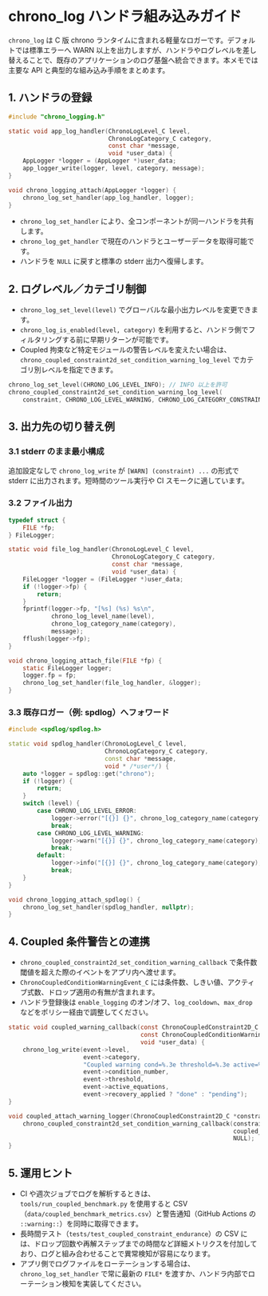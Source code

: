 # chrono_log ハンドラ組み込みガイド

`chrono_log` は C 版 chrono ランタイムに含まれる軽量なロガーです。デフォルトでは標準エラーへ WARN 以上を出力しますが、ハンドラやログレベルを差し替えることで、既存のアプリケーションのログ基盤へ統合できます。本メモでは主要な API と典型的な組み込み手順をまとめます。

## 1. ハンドラの登録

```c
#include "chrono_logging.h"

static void app_log_handler(ChronoLogLevel_C level,
                            ChronoLogCategory_C category,
                            const char *message,
                            void *user_data) {
    AppLogger *logger = (AppLogger *)user_data;
    app_logger_write(logger, level, category, message);
}

void chrono_logging_attach(AppLogger *logger) {
    chrono_log_set_handler(app_log_handler, logger);
}
```

- `chrono_log_set_handler` により、全コンポーネントが同一ハンドラを共有します。
- `chrono_log_get_handler` で現在のハンドラとユーザーデータを取得可能です。
- ハンドラを `NULL` に戻すと標準の stderr 出力へ復帰します。

## 2. ログレベル／カテゴリ制御

- `chrono_log_set_level(level)` でグローバルな最小出力レベルを変更できます。
- `chrono_log_is_enabled(level, category)` を利用すると、ハンドラ側でフィルタリングする前に早期リターンが可能です。
- Coupled 拘束など特定モジュールの警告レベルを変えたい場合は、`chrono_coupled_constraint2d_set_condition_warning_log_level` でカテゴリ別レベルを指定できます。

```c
chrono_log_set_level(CHRONO_LOG_LEVEL_INFO); // INFO 以上を許可
chrono_coupled_constraint2d_set_condition_warning_log_level(
    constraint, CHRONO_LOG_LEVEL_WARNING, CHRONO_LOG_CATEGORY_CONSTRAINT);
```

## 3. 出力先の切り替え例

### 3.1 stderr のまま最小構成

追加設定なしで `chrono_log_write` が `[WARN] (constraint) ...` の形式で stderr に出力されます。短時間のツール実行や CI スモークに適しています。

### 3.2 ファイル出力

```c
typedef struct {
    FILE *fp;
} FileLogger;

static void file_log_handler(ChronoLogLevel_C level,
                             ChronoLogCategory_C category,
                             const char *message,
                             void *user_data) {
    FileLogger *logger = (FileLogger *)user_data;
    if (!logger->fp) {
        return;
    }
    fprintf(logger->fp, "[%s] (%s) %s\n",
            chrono_log_level_name(level),
            chrono_log_category_name(category),
            message);
    fflush(logger->fp);
}

void chrono_logging_attach_file(FILE *fp) {
    static FileLogger logger;
    logger.fp = fp;
    chrono_log_set_handler(file_log_handler, &logger);
}
```

### 3.3 既存ロガー（例: spdlog）へフォワード

```c++
#include <spdlog/spdlog.h>

static void spdlog_handler(ChronoLogLevel_C level,
                           ChronoLogCategory_C category,
                           const char *message,
                           void * /*user*/) {
    auto *logger = spdlog::get("chrono");
    if (!logger) {
        return;
    }
    switch (level) {
        case CHRONO_LOG_LEVEL_ERROR:
            logger->error("[{}] {}", chrono_log_category_name(category), message);
            break;
        case CHRONO_LOG_LEVEL_WARNING:
            logger->warn("[{}] {}", chrono_log_category_name(category), message);
            break;
        default:
            logger->info("[{}] {}", chrono_log_category_name(category), message);
            break;
    }
}

void chrono_logging_attach_spdlog() {
    chrono_log_set_handler(spdlog_handler, nullptr);
}
```

## 4. Coupled 条件警告との連携

- `chrono_coupled_constraint2d_set_condition_warning_callback` で条件数閾値を超えた際のイベントをアプリ内へ渡せます。
- `ChronoCoupledConditionWarningEvent_C` には条件数、しきい値、アクティブ式数、ドロップ適用の有無が含まれます。
- ハンドラ登録後は `enable_logging` のオン/オフ、`log_cooldown`、`max_drop` などをポリシー経由で調整してください。

```c
static void coupled_warning_callback(const ChronoCoupledConstraint2D_C *constraint,
                                     const ChronoCoupledConditionWarningEvent_C *event,
                                     void *user_data) {
    chrono_log_write(event->level,
                     event->category,
                     "Coupled warning cond=%.3e threshold=%.3e active=%d recover=%s",
                     event->condition_number,
                     event->threshold,
                     event->active_equations,
                     event->recovery_applied ? "done" : "pending");
}

void coupled_attach_warning_logger(ChronoCoupledConstraint2D_C *constraint) {
    chrono_coupled_constraint2d_set_condition_warning_callback(constraint,
                                                               coupled_warning_callback,
                                                               NULL);
}
```

## 5. 運用ヒント

- CI や週次ジョブでログを解析するときは、`tools/run_coupled_benchmark.py` を使用すると CSV （`data/coupled_benchmark_metrics.csv`）と警告通知（GitHub Actions の `::warning::`）を同時に取得できます。
- 長時間テスト（`tests/test_coupled_constraint_endurance`）の CSV には、ドロップ回数や再解ステップまでの時間など詳細メトリクスを付加しており、ログと組み合わせることで異常検知が容易になります。
- アプリ側でログファイルをローテーションする場合は、`chrono_log_set_handler` で常に最新の `FILE*` を渡すか、ハンドラ内部でローテーション検知を実装してください。
